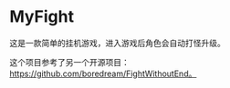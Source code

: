 # MyFight
这是一款简单的挂机游戏，进入游戏后角色会自动打怪升级。

这个项目参考了另一个开源项目：https://github.com/boredream/FightWithoutEnd。
